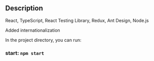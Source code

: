 <!-- # Getting Started with Create React App -->

## Description

React, TypeScript, React Testing Library, Redux, Ant Design, Node.js

Added internationalization

In the project directory, you can run:

### start: `npm start`
